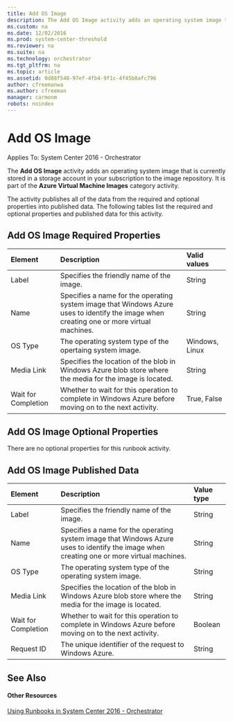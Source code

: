 ```yaml
---
title: Add OS Image
description: The Add OS Image activity adds an operating system image that is currently stored in a storage account in your subscription to the image repository.
ms.custom: na
ms.date: 12/02/2016
ms.prod: system-center-threshold
ms.reviewer: na
ms.suite: na
ms.technology: orchestrator
ms.tgt_pltfrm: na
ms.topic: article
ms.assetid: 0d88f548-97ef-4fb4-9f1c-4f45b0afc796
author: cfreemanwa
ms.author: cfreeman
manager: carmonm
robots: noindex
---
```

# Add OS Image

Applies To: System Center 2016 - Orchestrator

The **Add OS Image** activity adds an operating system image that is currently stored in a storage account in your subscription to the image repository. It is part of the **Azure Virtual Machine Images** category activity.

The activity publishes all of the data from the required and optional properties into published data. The following tables list the required and optional properties and published data for this activity.

## Add OS Image Required Properties

| **Element**   | **Description**   | **Valid values** |
|:---|:---|:---|
| Label   | Specifies the friendly name of the image.   | String   |
| Name   | Specifies a name for the operating system image that Windows Azure uses to identify the image when creating one or more virtual machines. | String   |
| OS Type   | The operating system type of the opertaing system image.   | Windows, Linux   |
| Media Link   | Specifies the location of the blob in Windows Azure blob store where the media for the image is located.   | String   |
| Wait for Completion | Whether to wait for this operation to complete in Windows Azure before moving on to the next activity.   | True, False   |

## Add OS Image Optional Properties

There are no optional properties for this runbook activity.

## Add OS Image Published Data

| **Element**   | **Description**   | **Value type** |
|:---|:---|:---|
| Label   | Specifies the friendly name of the image.   | String   |
| Name   | Specifies a name for the operating system image that Windows Azure uses to identify the image when creating one or more virtual machines. | String   |
| OS Type   | The operating system type of the operating system image.   | String   |
| Media Link   | Specifies the location of the blob in Windows Azure blob store where the media for the image is located.   | String   |
| Wait for Completion | Whether to wait for this operation to complete in Windows Azure before moving on to the next activity.   | Boolean   |
| Request ID   | The unique identifier of the request to Windows Azure.   | String   |

## See Also


#### Other Resources

[Using Runbooks in System Center 2016 - Orchestrator](https://technet.microsoft.com/en-us/library/hh403791.aspx)

